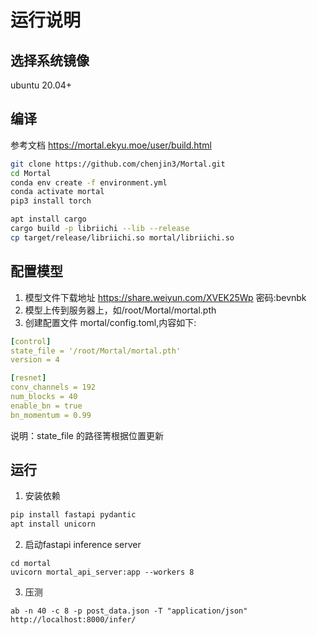 # 运行说明
## 选择系统镜像
ubuntu 20.04+

## 编译
参考文档 https://mortal.ekyu.moe/user/build.html

```sh
git clone https://github.com/chenjin3/Mortal.git
cd Mortal
conda env create -f environment.yml
conda activate mortal
pip3 install torch

apt install cargo
cargo build -p libriichi --lib --release
cp target/release/libriichi.so mortal/libriichi.so
```

## 配置模型
1. 模型文件下载地址 https://share.weiyun.com/XVEK25Wp 密码:bevnbk
2. 模型上传到服务器上，如/root/Mortal/mortal.pth
3. 创建配置文件 mortal/config.toml,内容如下:
```yaml
[control]
state_file = '/root/Mortal/mortal.pth'
version = 4

[resnet]
conv_channels = 192
num_blocks = 40
enable_bn = true
bn_momentum = 0.99
```
说明：state_file 的路径箐根据位置更新

## 运行
 1. 安装依赖
```sh
pip install fastapi pydantic 
apt install unicorn
```
2. 启动fastapi inference server
```
cd mortal
uvicorn mortal_api_server:app --workers 8
```
3. 压测
```
ab -n 40 -c 8 -p post_data.json -T "application/json" http://localhost:8000/infer/
```